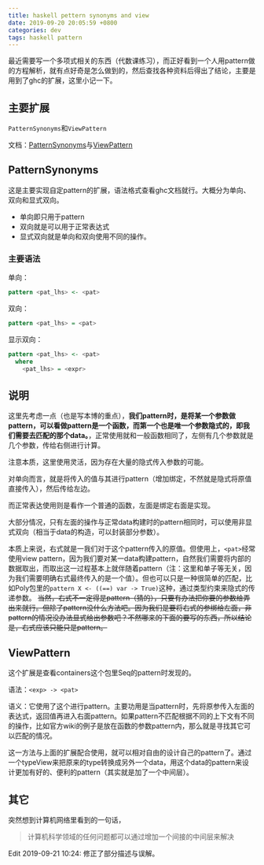 ```yaml
---
title: haskell pettern synonyms and view
date: 2019-09-20 20:05:59 +0800
categories: dev
tags: haskell pattern
---
```


最近需要写一个多项式相关的东西（代数课练习），而正好看到一个人用pattern做的方程解析，就有点好奇是怎么做到的，然后查找各种资料后得出了结论，主要是用到了ghc的扩展，这里小记一下。

<!-- more -->

## 主要扩展

`PatternSynonyms`和`ViewPattern`

文档：[PatternSynonyms](https://downloads.haskell.org/ghc/latest/docs/html/users_guide/glasgow_exts.html#pattern-synonyms)与[ViewPattern](https://downloads.haskell.org/ghc/latest/docs/html/users_guide/glasgow_exts.html#view-patterns)

## PatternSynonyms

这是主要实现自定pattern的扩展，语法格式查看ghc文档就行。大概分为单向、双向和显式双向。

- 单向即只用于pattern
- 双向就是可以用于正常表达式
- 显式双向就是单向和双向使用不同的操作。

### 主要语法

单向：

```haskell
pattern <pat_lhs> <- <pat>
```

双向：

```haskell
pattern <pat_lhs> = <pat>
```

显示双向：

```haskell
pattern <pat_lhs> <- <pat>
  where
    <pat_lhs> = <expr>
```

## 说明

这里先考虑一点（也是写本博的重点），**我们pattern时，是将某一个参数做pattern，可以看做pattern是一个函数，而第一个也是唯一个参数隐式的，即我们需要去匹配的那个data。**，正常使用就和一般函数相同了，左侧有几个参数就是几个参数，传给右侧进行计算。

注意本质，这里使用灵活，因为存在大量的隐式传入参数的可能。

对单向而言，就是将传入的值与其进行pattern（增加绑定，不然就是隐式将原值直接传入），然后传给左边。

而正常表达使用则是看作一个普通的函数，左面是绑定右面是实现。

大部分情况，只有左面的操作与正常data构建时的pattern相同时，可以使用非显式双向（相当于data的构造，可以封装部分参数）。

本质上来说，右式就是一我们对于这个pattern传入的原值。但使用上，`<pat>`经常使用view pattern，因为我们要对某一data构建pattern，自然我们需要将内部的数据取出，而取出这一过程基本上就伴随着pattern（注：这里和单子等无关，因为我们需要明确右式最终传入的是一个值）。但也可以只是一种很简单的匹配，比如Poly包里的`pattern X <- ((==) var -> True)`这种，通过类型约束来隐式的传递参数。
~~当然，右式不一定得是pattern（猜的），只要有办法把你要的参数给弄出来就行。但除了pattern没什么方法吧。因为我们是要将右式的参绑给左面，非pattern的情况没办法显式给出参数吧？不然哪来的下面的要写的东西，所以结论是，右式应该只能只是pattern。~~

## ViewPattern

这个扩展是查看containers这个包里Seq的pattern时发现的。

语法：`<exp> -> <pat>`

语义：它使用了这个进行pattern。主要功用是当pattern时，先将原参传入左面的表达式，返回值再进入右面pattern。如果pattern不匹配根据不同的上下文有不同的操作，比如官方wiki的例子是放在函数的参数pattern内，那么就是寻找其它可以匹配的情况。

这一方法与上面的扩展配合使用，就可以相对自由的设计自己的pattern了。通过一个typeView来把原来的type转换成另外一个data，用这个data的pattern来设计更加有好的、便利的pattern（其实就是加了一个中间层）。

## 其它

突然想到计算机网络里看到的一句话，

> 计算机科学领域的任何问题都可以通过增加一个间接的中间层来解决

Edit 2019-09-21 10:24:
修正了部分描述与误解。
